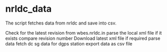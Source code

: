 # nrldc_data

The script fetches data from nrldc and save into csv.

Check for the latest revision from wbes.nrldc.in
parse the local xml file if it exists
compare revision number 
Download latest xml file if required
parse data 
fetch dc sg data for dgps station
export data as csv file  